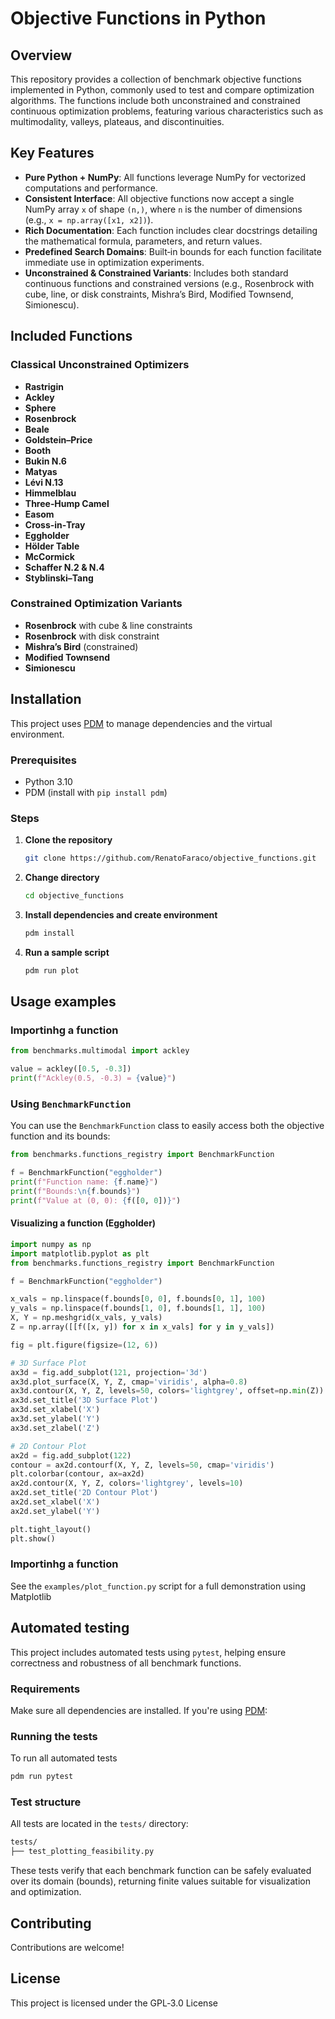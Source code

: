 # Objective Functions in Python
## Overview

This repository provides a collection of benchmark objective functions implemented in Python, commonly used to test and compare optimization algorithms. The functions include both unconstrained and constrained continuous optimization problems, featuring various characteristics such as multimodality, valleys, plateaus, and discontinuities.

## Key Features  
- **Pure Python + NumPy**: All functions leverage NumPy for vectorized computations and performance.  
- **Consistent Interface**: All objective functions now accept a single NumPy array `x` of shape `(n,)`, where `n` is the number of dimensions (e.g., `x = np.array([x1, x2])`).  
- **Rich Documentation**: Each function includes clear docstrings detailing the mathematical formula, parameters, and return values.  
- **Predefined Search Domains**: Built‑in bounds for each function facilitate immediate use in optimization experiments.  
- **Unconstrained & Constrained Variants**: Includes both standard continuous functions and constrained versions (e.g., Rosenbrock with cube, line, or disk constraints, Mishra’s Bird, Modified Townsend, Simionescu).  


## Included Functions  
### Classical Unconstrained Optimizers  
- **Rastrigin**  
- **Ackley**  
- **Sphere**  
- **Rosenbrock**  
- **Beale**  
- **Goldstein–Price**  
- **Booth**  
- **Bukin N.6**  
- **Matyas**  
- **Lévi N.13**  
- **Himmelblau**  
- **Three‑Hump Camel**  
- **Easom**  
- **Cross‑in‑Tray**  
- **Eggholder**  
- **Hölder Table**  
- **McCormick**  
- **Schaffer N.2 & N.4**  
- **Styblinski–Tang** 

### Constrained Optimization Variants  
- **Rosenbrock** with cube & line constraints  
- **Rosenbrock** with disk constraint  
- **Mishra’s Bird** (constrained)  
- **Modified Townsend**  
- **Simionescu**   

## Installation  

This project uses [PDM](https://pdm.fming.dev/latest/) to manage dependencies and the virtual environment.

### Prerequisites

- Python 3.10
- PDM (install with `pip install pdm`)

### Steps

1. **Clone the repository**
   ```bash
   git clone https://github.com/RenatoFaraco/objective_functions.git
   ```

2. **Change directory**
   ```bash
   cd objective_functions
   ```

3. **Install dependencies and create environment**
   ```bash
   pdm install
   ```

4. **Run a sample script**
   ```bash 
   pdm run plot
   ```

## Usage examples

### Importinhg a function

   ```python 
   from benchmarks.multimodal import ackley

   value = ackley([0.5, -0.3])
   print(f"Ackley(0.5, -0.3) = {value}")
   ```

### Using `BenchmarkFunction`

You can use the `BenchmarkFunction` class to easily access both the objective function and its bounds:

   ```python
   from benchmarks.functions_registry import BenchmarkFunction

   f = BenchmarkFunction("eggholder")
   print(f"Function name: {f.name}")
   print(f"Bounds:\n{f.bounds}")
   print(f"Value at (0, 0): {f([0, 0])}")
   ```

#### Visualizing a function (Eggholder)

   ```python
   import numpy as np
   import matplotlib.pyplot as plt
   from benchmarks.functions_registry import BenchmarkFunction

   f = BenchmarkFunction("eggholder")

   x_vals = np.linspace(f.bounds[0, 0], f.bounds[0, 1], 100)
   y_vals = np.linspace(f.bounds[1, 0], f.bounds[1, 1], 100)
   X, Y = np.meshgrid(x_vals, y_vals)
   Z = np.array([[f([x, y]) for x in x_vals] for y in y_vals])

   fig = plt.figure(figsize=(12, 6))

   # 3D Surface Plot
   ax3d = fig.add_subplot(121, projection='3d')
   ax3d.plot_surface(X, Y, Z, cmap='viridis', alpha=0.8)
   ax3d.contour(X, Y, Z, levels=50, colors='lightgrey', offset=np.min(Z))
   ax3d.set_title('3D Surface Plot')
   ax3d.set_xlabel('X')
   ax3d.set_ylabel('Y')
   ax3d.set_zlabel('Z')

   # 2D Contour Plot
   ax2d = fig.add_subplot(122)
   contour = ax2d.contourf(X, Y, Z, levels=50, cmap='viridis')
   plt.colorbar(contour, ax=ax2d)
   ax2d.contour(X, Y, Z, colors='lightgrey', levels=10)
   ax2d.set_title('2D Contour Plot')
   ax2d.set_xlabel('X')
   ax2d.set_ylabel('Y')

   plt.tight_layout()
   plt.show()

   ```

### Importinhg a function

See the `examples/plot_function.py` script for a full demonstration using Matplotlib 

## Automated testing 

This project includes automated tests using `pytest`, helping ensure correctness and robustness of all benchmark functions.

### Requirements

Make sure all dependencies are installed. If you're using [PDM](https://pdm.fming.dev/latest/):

### Running the tests

To run all automated tests

   ```bash
   pdm run pytest
   ```
### Test structure 

All tests are located in the `tests/` directory:

   ```bash
   tests/
   ├── test_plotting_feasibility.py
   ```
These tests verify that each benchmark function can be safely evaluated over its domain (bounds), returning finite values suitable for visualization and optimization.

## Contributing

Contributions are welcome! 

## License

This project is licensed under the GPL‑3.0 License